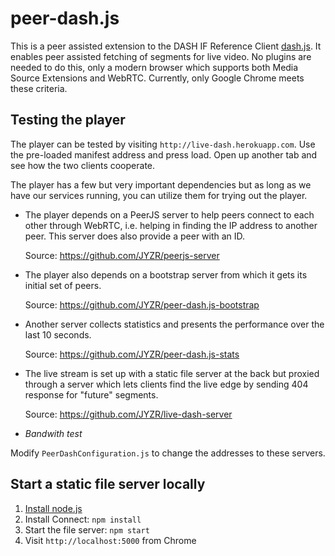 # peer-dash.js

This is a peer assisted extension to the DASH IF Reference Client [dash.js](https://github.com/Dash-Industry-Forum/dash.js/).
It enables peer assisted fetching of segments for live video.
No plugins are needed to do this, only a modern browser which supports both Media Source Extensions and WebRTC.
Currently, only Google Chrome meets these criteria.

## Testing the player

The player can be tested by visiting `http://live-dash.herokuapp.com`.
Use the pre-loaded manifest address and press load.
Open up another tab and see how the two clients cooperate.

The player has a few but very important dependencies but as long as we have our services running, you can utilize them for trying out the player.

* The player depends on a PeerJS server to help peers connect to each other through WebRTC, i.e. helping in finding the IP address to another peer. This server does also provide a peer with an ID.

    Source: https://github.com/JYZR/peerjs-server

* The player also depends on a bootstrap server from which it gets its initial set of peers.

    Source: https://github.com/JYZR/peer-dash.js-bootstrap

* Another server collects statistics and presents the performance over the last 10 seconds.

	Source: https://github.com/JYZR/peer-dash.js-stats

* The live stream is set up with a static file server at the back but proxied through a server which lets clients find the live edge by sending 404 response for "future" segments.

	Source: https://github.com/JYZR/live-dash-server

* *Bandwith test*

Modify `PeerDashConfiguration.js` to change the addresses to these servers.

## Start a static file server locally

1. [Install node.js](http://nodejs.org/)
2. Install Connect: `npm install`
3. Start the file server: `npm start`
4. Visit `http://localhost:5000` from Chrome
